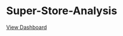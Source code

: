 # Super-Store-Analysis

[View Dashboard](https://1drv.ms/u/c/9b7db70b6eea3a13/EcunUoIb6FZOvRfngPVCA-kBSxXg8hwjidoGjTcv0m3nEw?e=yXj3go)
